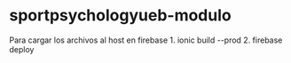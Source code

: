# sportpsychologyueb-modulo
Para cargar los archivos al host en firebase
    1. ionic build --prod
    2. firebase deploy